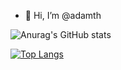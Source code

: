 - 👋 Hi, I’m @adamth

![Anurag's GitHub stats](https://github-readme-stats.vercel.app/api?username=adamth&count_private=true&theme=dark)

[![Top Langs](https://github-readme-stats.vercel.app/api/top-langs/?username=adamth&layout=compact&count_private=true&theme=dark)](https://github.com/anuraghazra/github-readme-stats)
